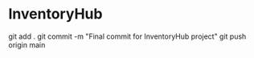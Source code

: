 # InventoryHub
git add .
git commit -m "Final commit for InventoryHub project"
git push origin main
